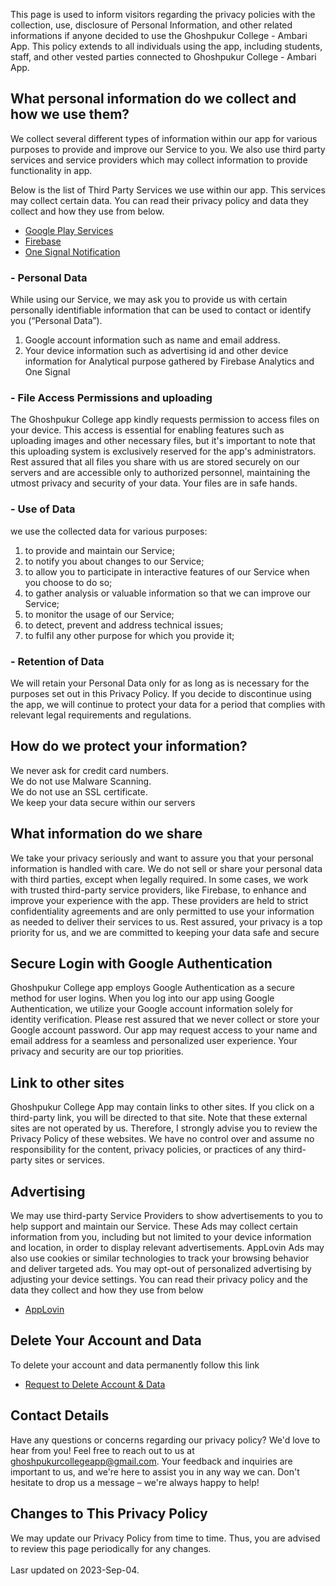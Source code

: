 This page is used to inform visitors regarding the privacy policies with the collection, use, disclosure of Personal Information, and other related informations if anyone decided to use the  Ghoshpukur College - Ambari App. This policy extends to all individuals using the app, including students, staff, and other vested parties connected to Ghoshpukur College - Ambari App.

## What personal information do we collect and how we use them?
We collect several different types of information within our app for various purposes to provide and improve our Service to you. We also use third party services and service providers which may collect information to provide functionality in app.

Below is the list of Third Party Services we use within our app. This services may collect certain data. You can read their privacy policy and data they collect and how they use from below.
- <a href="https://policies.google.com/privacy">Google Play Services</a>
- <a href="https://firebase.google.com/support/privacy">Firebase</a>
- <a href="https://onesignal.com/privacy_policy#:~:text=OneSignal%20does%20not%20share%20SDK,or%20Client%20requests%20or%20authorizes">One Signal Notification</a>

### - Personal Data
While using our Service, we may ask you to provide us with certain personally identifiable information that can be used to contact or identify you (“Personal Data”).
1. Google account information such as name and email address.
2. Your device information such as advertising id and other device information for Analytical purpose gathered by Firebase Analytics and One Signal<br>

### - File Access Permissions and uploading
The Ghoshpukur College app kindly requests permission to access files on your device. This access is essential for enabling features such as uploading images and other necessary files, but it's important to note that this uploading system is exclusively reserved for the app's administrators. Rest assured that all files you share with us are stored securely on our servers and are accessible only to authorized personnel, maintaining the utmost privacy and security of your data. Your files are in safe hands.

### - Use of Data
we use the collected data for various purposes:
1. to provide and maintain our Service; <br>
2. to notify you about changes to our Service; <br>
3. to allow you to participate in interactive features of our Service when you choose to do so; <br>
4. to gather analysis or valuable information so that we can improve our Service; <br>
5. to monitor the usage of our Service; <br>
6. to detect, prevent and address technical issues; <br>
78. to fulfil any other purpose for which you provide it; <br>

### - Retention of Data
We will retain your Personal Data only for as long as is necessary for the purposes set out in this Privacy Policy. If you decide to discontinue using the app, we will continue to protect your data for a period that complies with relevant legal requirements and regulations.

## How do we protect your information?
We never ask for credit card numbers. <br>
We do not use Malware Scanning. <br>
We do not use an SSL certificate. <br>
We keep your data secure within our servers

## What information do we share
We take your privacy seriously and want to assure you that your personal information is handled with care. We do not sell or share your personal data with third parties, except when legally required. In some cases, we work with trusted third-party service providers, like Firebase, to enhance and improve your experience with the app. These providers are held to strict confidentiality agreements and are only permitted to use your information as needed to deliver their services to us. Rest assured, your privacy is a top priority for us, and we are committed to keeping your data safe and secure

## Secure Login with Google Authentication
Ghoshpukur College app employs Google Authentication as a secure method for user logins. When you log into our app using Google Authentication, we utilize your Google account information solely for identity verification. Please rest assured that we never collect or store your Google account password. Our app may request access to your name and email address for a seamless and personalized user experience. Your privacy and security are our top priorities.

## Link to other sites
Ghoshpukur College App may contain links to other sites. If you click on a third-party link, you will be directed to that site. Note that these external sites are not operated by us. Therefore, I strongly advise you to review the Privacy Policy of these websites. We have no control over and assume no responsibility for the content, privacy policies, or practices of any third-party sites or services.

## Advertising
We may use third-party Service Providers to show advertisements to you to help support and maintain our Service. These Ads may collect certain information from you, including but not limited to your device information and location, in order to display relevant advertisements. AppLovin Ads may also use cookies or similar technologies to track your browsing behavior and deliver targeted ads. You may opt-out of personalized advertising by adjusting your device settings. You can read their privacy policy and the data they collect and how they use from below <br>
- <a href="https://www.applovin.com/privacy/">AppLovin</a>

## Delete Your Account and Data
To delete your account and data permanently follow this link <br>
- [Request to Delete Account & Data](deleteaccount.md)

## Contact Details
Have any questions or concerns regarding our privacy policy? We'd love to hear from you! Feel free to reach out to us at ghoshpukurcollegeapp@gmail.com. Your feedback and inquiries are important to us, and we're here to assist you in any way we can. Don't hesitate to drop us a message – we're always happy to help!

## Changes to This Privacy Policy
We may update our Privacy Policy from time to time. Thus, you are advised to review this page periodically for any changes. 
<br><br>
Lasr updated on 2023-Sep-04.
